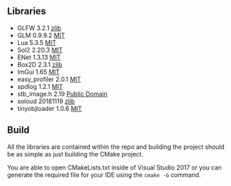 ## Libraries
- GLFW 3.2.1 [zlib](http://www.glfw.org/license.html)
- GLM 0.9.9.2 [MIT](https://github.com/g-truc/glm/blob/master/manual.md#section0)
- Lua 5.3.5 [MIT](https://www.lua.org/license.html)
- Sol2 2.20.3 [MIT](https://sol2.readthedocs.io/en/latest/licenses.html)
- ENet 1.3.13 [MIT](http://enet.bespin.org/License.html)
- Box2D 2.3.1 [zlib](https://github.com/erincatto/Box2D/blob/master/LICENSE)
- ImGui 1.65 [MIT](https://github.com/ocornut/imgui/blob/master/LICENSE.txt)
- easy_profiler 2.0.1 [MIT](https://github.com/yse/easy_profiler/blob/develop/LICENSE.MIT)
- spdlog 1.2.1 [MIT](https://github.com/gabime/spdlog/blob/v1.x/LICENSE)
- stb_image.h 2.19 [Public Domain](https://github.com/nothings/stb/blob/master/docs/why_public_domain.md)
- soloud 20181119 [zlib](https://github.com/jarikomppa/soloud/blob/master/LICENSE)
- tinyobjloader 1.0.6 [MIT](https://github.com/syoyo/tinyobjloader/blob/master/LICENSE)

## Build
All the libraries are contained within the repo and building the project
should be as simple as just building the CMake project.

You are able to open CMakeLists.txt inside of Visual Studio 2017 or you
can generate the required file for your IDE using the `cmake -G` command.